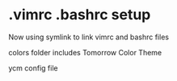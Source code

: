 # .vimrc .bashrc setup

Now using symlink to link vimrc and bashrc files

colors folder includes Tomorrow Color Theme

ycm config file

